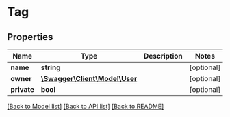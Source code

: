 # Tag

## Properties
Name | Type | Description | Notes
------------ | ------------- | ------------- | -------------
**name** | **string** |  | [optional] 
**owner** | [**\Swagger\Client\Model\User**](User.md) |  | [optional] 
**private** | **bool** |  | [optional] 

[[Back to Model list]](../README.md#documentation-for-models) [[Back to API list]](../README.md#documentation-for-api-endpoints) [[Back to README]](../README.md)


